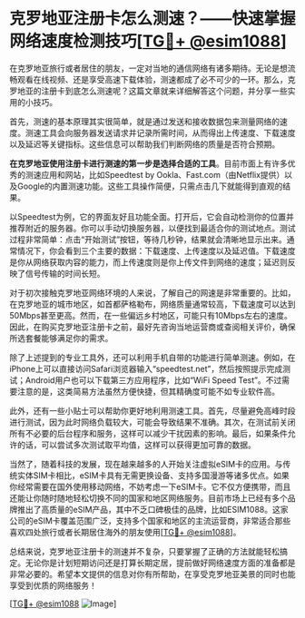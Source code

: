 # 克罗地亚注册卡怎么测速？——快速掌握网络速度检测技巧[[TG💪+ @esim1088](https://t.me/s/esim1088)]

在克罗地亚旅行或者居住的朋友，一定对当地的通信网络有诸多期待。无论是想流畅观看在线视频、还是享受高速下载体验，测速都成了必不可少的一环。那么，克罗地亚的注册卡到底怎么测速呢？这篇文章就来详细解答这个问题，并分享一些实用的小技巧。

首先，测速的基本原理其实很简单，就是通过发送和接收数据包来测量网络的速度。测速工具会向服务器发送请求并记录所需时间，从而得出上传速度、下载速度以及延迟等关键指标。这些信息可以帮助我们判断网络的质量是否符合预期。

**在克罗地亚使用注册卡进行测速的第一步是选择合适的工具**。目前市面上有许多优秀的测速应用和网站，比如Speedtest by Ookla、Fast.com（由Netflix提供）以及Google的内置测速功能。这些工具操作简便，只需点击几下就能得到直观的结果。

以Speedtest为例，它的界面友好且功能全面。打开后，它会自动检测你的位置并推荐附近的服务器。你可以手动切换服务器，以便找到最适合你的测试地点。测试过程非常简单：点击“开始测试”按钮，等待几秒钟，结果就会清晰地显示出来。通常情况下，你会看到三个主要的数据：下载速度、上传速度以及延迟值。下载速度是你从网络获取内容的能力，而上传速度则是你上传文件到网络的速度；延迟则反映了信号传输的时间长短。

对于初次接触克罗地亚网络环境的人来说，了解自己的网速是非常重要的。比如，在克罗地亚的城市地区，如首都萨格勒布，网络质量通常较高，下载速度可以达到50Mbps甚至更高。然而，在一些偏远乡村地区，可能只有10Mbps左右的速度。因此，在购买克罗地亚注册卡之前，最好先咨询当地运营商或查阅相关评价，确保所选套餐能够满足你的需求。

除了上述提到的专业工具外，还可以利用手机自带的功能进行简单测速。例如，在iPhone上可以直接访问Safari浏览器输入“speedtest.net”，然后按照提示完成测试；Android用户也可以下载第三方应用程序，比如“WiFi Speed Test”。不过需要注意的是，这类简易方法虽然方便快捷，但其精确度可能不如专业软件高。

此外，还有一些小贴士可以帮助你更好地利用测速工具。首先，尽量避免高峰时段进行测试，因为此时网络负载较大，可能会导致结果不准确。其次，在测试前关闭所有不必要的后台程序和服务，这样可以减少干扰因素的影响。最后，如果条件允许的话，可以尝试多次测试取平均值，这样可以获得更加可靠的数据。

当然了，随着科技的发展，现在越来越多的人开始关注虚拟eSIM卡的应用。与传统实体SIM卡相比，eSIM卡具有无需更换设备、支持多国漫游等诸多优点。如果你经常需要在国外使用移动网络，不妨考虑一下eSIM卡。它不仅方便携带，而且还能让你随时随地轻松切换不同的国家和地区网络服务。目前市场上已经有多个品牌推出了高质量的eSIM产品，其中不乏口碑极佳的品牌，比如ESIM1088。这家公司的eSIM卡覆盖范围广泛，支持多个国家和地区的主流运营商，非常适合那些喜欢四处旅行或者长期居住海外的朋友使用[[TG💪+ @esim1088](https://t.me/s/esim1088)]。

总结来说，克罗地亚注册卡的测速并不复杂，只要掌握了正确的方法就能轻松搞定。无论你是计划短期访问还是打算长期定居，提前做好网络速度方面的准备都是非常必要的。希望本文提供的信息对你有所帮助，在享受克罗地亚美景的同时也能享受到优质的网络服务！

[[TG💪+ @esim1088](https://t.me/s/esim1088) ![Image](https://i.postimg.cc/4NQfJmqS/Snipaste-2025-05-13-00-14-12.png)]